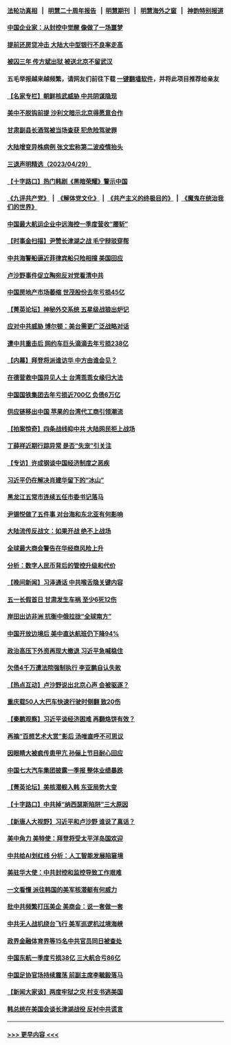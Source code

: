 #### [法轮功真相](https://github.com/gfw-breaker/truth/blob/master/README.md?t=0) &nbsp;&nbsp;|&nbsp;&nbsp; [明慧二十周年报告](https://github.com/gfw-breaker/mh-reports/blob/master/README.md?t=0) &nbsp;&nbsp;|&nbsp;&nbsp;[明慧期刊](https://github.com/gfw-breaker/mh-qikan) &nbsp;&nbsp;|&nbsp;&nbsp; [明慧海外之窗](https://github.com/gfw-breaker/mh-news/blob/master/README.md?t=0) &nbsp;&nbsp;|&nbsp;&nbsp; [神韵特别报道](https://github.com/gfw-breaker/mh-news/blob/master/shenyun.md?t=0)
#### [中国企业家：从封控中觉醒 像做了一场噩梦](../pages/nsc413/n13984735.md?t=04302143) 
#### [提前还房贷冲击 大陆大中型银行不良率走高](../pages/nsc413/n13985090.md?t=04302143) 
#### [被囚三年 传方斌出狱 被送北京不留武汉](../pages/nsc413/n13984884.md?t=04302143) 
#### 五毛举报越来越频繁，请网友们前往下载 [一键翻墙软件](https://github.com/gfw-breaker/ssr-accounts)，并将此项目推荐给亲友
#### [【名家专栏】朝鲜核武威胁 中共阴谋隐现](../pages/nsc413/n13982150.md?t=04302143) 
#### [美中不脱钩前提 沙利文暗示北京得愿意合作](../pages/nsc413/n13984687.md?t=04302143) 
#### [甘肃副县长酒驾被当场查获 犯危险驾驶罪](../pages/nsc413/n13984972.md?t=04302143) 
#### [大陆增变异株病例 张文宏称第二波疫情抬头](../pages/nsc413/n13984811.md?t=04302143) 
#### [三退声明精选（2023/04/29）](../pages/nsc413/n13984833.md?t=04302143) 
#### [【十字路口】热门韩剧《黑暗荣耀》警示中国](../pages/nsc413/n13984483.md?t=04302143) 
#### [《九评共产党》](https://github.com/begood0513/9ping.md/blob/master/README.md) &nbsp;|&nbsp; [《解体党文化》](../../../../jtdwh.md/blob/master/README.md)  &nbsp;|&nbsp; [《共产主义的终极目的》](../../../../gczydzjmd.md/blob/master/README.md) &nbsp;|&nbsp; [《魔鬼在统治我们的世界》](../../../../mgztzwmdsj.md/blob/master/README.md) 
#### [中国最大航运企业中远海控一季度营收“腰斩”](../pages/nsc413/n13984739.md?t=04302143) 
#### [【时事金扫描】尹赞长津湖之战 毛宁辩驳穿帮](../pages/nsc413/n13984509.md?t=04302143) 
#### [中共海警船逼近菲律宾船只险相撞 美国回应](../pages/nsc413/n13984673.md?t=04302143) 
#### [卢沙野事件促立陶宛反对党看清中共](../pages/nsc413/n13984688.md?t=04302143) 
#### [中国房地产市场萎缩 世茂股份去年亏损45亿](../pages/nsc413/n13984730.md?t=04302143) 
#### [【菁英论坛】神秘外交系统 五星级战狼出炉记](../pages/nsc413/n13984619.md?t=04302143) 
#### [应对中共威胁 博尔顿：美台需更广泛战略对话](../pages/nsc413/n13984506.md?t=04302143) 
#### [遭中共重击后 网约车巨头滴滴去年亏损238亿](../pages/nsc413/n13984691.md?t=04302143) 
#### [【内幕】拜登将派谁访华 中方由谁会见？](../pages/nsc413/n13983864.md?t=04302143) 
#### [在德营救中国异见人士 台湾乖乖女缘归大法](../pages/nsc413/n13983898.md?t=04302143) 
#### [中国国铁集团去年亏损近700亿 负债6万亿](../pages/nsc413/n13984645.md?t=04302143) 
#### [供应链移出中国 苹果的台湾代工商引领潮流](../pages/nsc413/n13984630.md?t=04302143) 
#### [【拍案惊奇】四条战线抑中共 大陆网民拒上战场](../pages/nsc413/n13984547.md?t=04302143) 
#### [丁薛祥近期行踪异常 是否“失宠”引关注](../pages/nsc413/n13984615.md?t=04302143) 
#### [【专访】许成钢谈中国经济制度之恶疾](../pages/nsc413/n13983976.md?t=04302143) 
#### [习近平仍在解决肖建华留下的“冰山”](../pages/nsc413/n13984257.md?t=04302143) 
#### [黑龙江五常市连续五任市委书记落马](../pages/nsc413/n13984418.md?t=04302143) 
#### [尹锡悦做了五件事 对台海和东北亚有何影响](../pages/nsc413/n13983929.md?t=04302143) 
#### [大陆流传反战文：如果开战 绝不上战场](../pages/nsc413/n13984385.md?t=04302143) 
#### [全球最大商会警告在华经商风险上升](../pages/nsc413/n13984050.md?t=04302143) 
#### [分析：数字人民币背后的管控升级和代价](../pages/nsc413/n13984387.md?t=04302143) 
#### [【晚间新闻】习泽通话 中共喉舌隐关键内容](../pages/nsc413/n13984376.md?t=04302143) 
#### [五一长假首日 甘肃发生车祸 至少6死12伤](../pages/nsc413/n13984358.md?t=04302143) 
#### [岸田出访非洲 抗衡中俄拉拢“全球南方”](../pages/nsc413/n13983932.md?t=04302143) 
#### [中国开放边境后 美中直达航班仍下降94%](../pages/nsc413/n13984142.md?t=04302143) 
#### [政治高压下外资再现大撤退 习近平急喊稳住](../pages/nsc413/n13984135.md?t=04302143) 
#### [欠债4千万遭法院强制执行 李亚鹏自认失败](../pages/nsc413/n13984053.md?t=04302143) 
#### [【热点互动】卢沙野说出北京心声 会被驱逐？](../pages/nsc413/n13984017.md?t=04302143) 
#### [重庆载50人大巴车快速行驶时侧翻 致20伤](../pages/nsc413/n13984020.md?t=04302143) 
#### [【秦鹏观察】习近平谈经济困难 再翻烙饼有效？](../pages/nsc413/n13984078.md?t=04302143) 
#### [再摘“百想艺术大赏”影后 汤唯直呼不可思议](../pages/nsc413/n13983987.md?t=04302143) 
#### [因眼睛大被疯传患甲亢 孙俪上节目耐心回应](../pages/nsc413/n13983971.md?t=04302143) 
#### [中国七大汽车集团披露一季报 整体业绩暴跌](../pages/nsc413/n13984011.md?t=04302143) 
#### [【菁英论坛】美核潜舰入韩 东亚局势大变](../pages/nsc413/n13984009.md?t=04302143) 
#### [【十字路口】中共掉“纳西瑟斯陷阱”三大原因](../pages/nsc413/n13983862.md?t=04302143) 
#### [【新唐人大视野】习近平和卢沙野 谁说了真话？](../pages/nsc413/n13983853.md?t=04302143) 
#### [美中角力 美特使：拜登将受太平洋岛国欢迎](../pages/nsc413/n13983978.md?t=04302143) 
#### [中共给AI划红线 分析：人工智能发展陷窘境](../pages/nsc413/n13983941.md?t=04302143) 
#### [美驻华大使：中共封控和监控导致工作艰难](../pages/nsc413/n13983982.md?t=04302143) 
#### [一文看懂 派往韩国的美军核潜艇有何威力](../pages/nsc413/n13983325.md?t=04302143) 
#### [批中共频繁打压美企 美商会：说一套做一套](../pages/nsc413/n13983961.md?t=04302143) 
#### [中共无人战机绕台飞行 美军巡逻机过境海峡](../pages/nsc413/n13983779.md?t=04302143) 
#### [政界金融体育界等15名中共官员同日被查处](../pages/nsc413/n13983641.md?t=04302143) 
#### [中国东航一季度亏损38亿 三大航合亏86亿](../pages/nsc413/n13983922.md?t=04302143) 
#### [中国足协官场持续震荡 前副主席李毓毅落马](../pages/nsc413/n13983923.md?t=04302143) 
#### [【新闻大家谈】两度牢狱之灾 村支书逃美国](../pages/nsc413/n13983854.md?t=04302143) 
#### [韩总统在美国会谈长津湖战役 反衬中共谎言](../pages/nsc413/n13983741.md?t=04302143) 

----
#### [ >>> 更早内容 <<< ](../indexes/nsc413-earlier.md)
